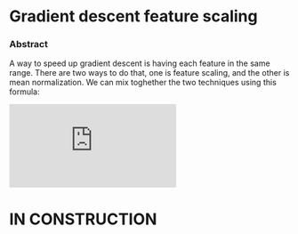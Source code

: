 # Gradient descent feature scaling

### Abstract
A way to speed up gradient descent is having each feature in the same range. There are two ways to do that, one is feature scaling, and the other is mean normalization. We can mix toghether the two techniques using this formula:

![equation](http://www.sciweavers.org/tex2img.php?eq=X%5C_normalized%20%3D%20%5Cfrac%7BX_i%20-%5Cmu_i%7D%7Bs_i%7D%0A&bc=White&fc=Black&im=jpg&fs=12&ff=arev&edit=0)



# IN CONSTRUCTION
